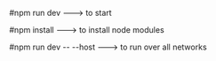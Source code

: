 #npm run dev ---> to start

#npm install ---> to install node modules

#npm run dev -- --host ---> to run over all networks
